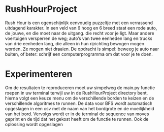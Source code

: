 # RushHourProject
Rush Hour is een ogenschijnlijk eenvoudig puzzeltje met een verrassend uitdagend karakter. In een veld van 6 hoog en 6 breed staat een rode auto, de jouwe, en die moet naar de uitgang. die recht voor je ligt. Maar andere voertuigen versperren de weg; auto’s van twee eenheden lang en trucks van drie eenheden lang, die alleen in hun rijrichting bewogen mogen worden. Ze mogen niet draaien. De opdracht is simpel: beweeg je auto naar buiten, of beter: schrijf een computerprogramma om dat voor je te doen.


# Experimenteren
Om de resultaten te reproduceren moet uw simpelweg de main.py functie roepen in uw terminal terwijl uw in de RushHourProject directory bent, hierna volgt een keuze menu om de verschillende borden te keizen en de verschillende algoritmes te runnen. 
De data voor BFS wordt automatisch opgeslagen in een csv met de naam van het bordgrote en de moeilijkheid van het bord. 
Vervolgs wordt er in de terminal de sequence van moves geprint en de tijd dat het gekost heeft om de functie te runnen.
Ook de oplossing wordt opgeslagen
